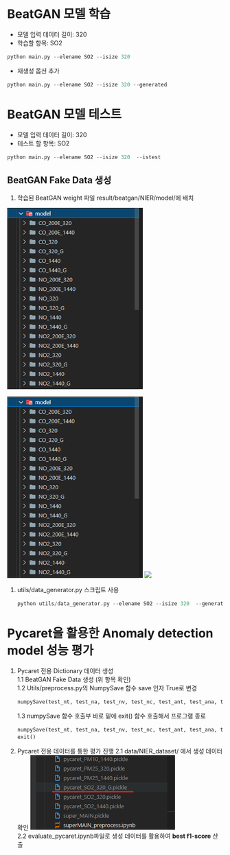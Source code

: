 # BeatGAN 모델 학습
- 모델 입력 데이터 길이: 320
- 학습할 항목: SO2
```python
python main.py --elename SO2 --isize 320
```
- 재생성 옵션 추가
```python
python main.py --elename SO2 --isize 320 --generated
```

# BeatGAN 모델 테스트
- 모델 입력 데이터 길이: 320
- 테스트 할 항목: SO2
```python
python main.py --elename SO2 --isize 320  --istest
```
## BeatGAN Fake Data 생성
1. 학습된 BeatGAN weight 파일 result/beatgan/NIER/model/에 배치  


![](/images/2022-01-16-18-40-32.png)

![](/images/2022-01-16-18-40-32.png)
![](/images2022-01-16-18-42-09.png)
1. utils/data_generator.py 스크립트 사용
    ```python
    python utils/data_generator.py --elename SO2 --isize 320  --generated
    ```

# Pycaret을 활용한 Anomaly detection model 성능 평가  
1. Pycaret 전용 Dictionary 데이터 생성  
   1.1 BeatGAN Fake Data 생성 (위 항목 확인)  
   1.2 Utils/preprocess.py의 NumpySave 함수 save 인자 True로 변경  
   ```python
   numpySave(test_nt, test_na, test_nv, test_nc, test_ant, test_ana, test_anv, test_anc, save=True)
   ```
   1.3 numpySave 함수 호출부 바로 밑에 exit() 함수 호출해서 프로그램 종료
   ```python
   numpySave(test_nt, test_na, test_nv, test_nc, test_ant, test_ana, test_anv, test_anc, save=True)
   exit()
   ```
2. Pycaret 전용 데이터를 통한 평가 진행
   2.1 data/NIER_dataset/ 에서 생성 데이터 확인
   ![](/images/2022-01-16-18-56-33.png)  
   2.2 evaluate_pycaret.ipynb파일로 생성 데이터를 활용하여 **best f1-score** 산출
